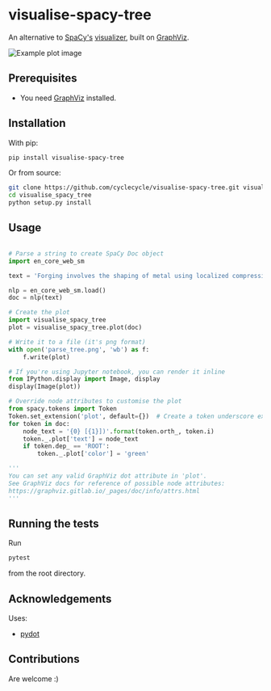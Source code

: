 # visualise-spacy-tree

An alternative to [SpaCy's](https://spacy.io) [visualizer](https://spacy.io/usage/visualizers#dep), built on [GraphViz](https://graphviz.gitlab.io/). 

![Example plot image](https://github.com/cyclecycle/visualise-spacy-tree/blob/master/visualise_spacy_tree/example_plots/custom_plot.png)

## Prerequisites

- You need [GraphViz](https://graphviz.gitlab.io/download/) installed.

## Installation

With pip:

```bash
pip install visualise-spacy-tree
```

Or from source:

```bash
git clone https://github.com/cyclecycle/visualise-spacy-tree.git visualise_spacy_tree
cd visualise_spacy_tree
python setup.py install
```

## Usage

```python

# Parse a string to create SpaCy Doc object
import en_core_web_sm

text = 'Forging involves the shaping of metal using localized compressive forces.'

nlp = en_core_web_sm.load()
doc = nlp(text)

# Create the plot
import visualise_spacy_tree
plot = visualise_spacy_tree.plot(doc)

# Write it to a file (it's png format)
with open('parse_tree.png', 'wb') as f:
    f.write(plot)

# If you're using Jupyter notebook, you can render it inline
from IPython.display import Image, display
display(Image(plot))

# Override node attributes to customise the plot
from spacy.tokens import Token
Token.set_extension('plot', default={})  # Create a token underscore extension
for token in doc:
    node_text = '{0} [{1}])'.format(token.orth_, token.i)
    token._.plot['text'] = node_text
    if token.dep_ == 'ROOT':
        token._.plot['color'] = 'green'

'''
You can set any valid GraphViz dot attribute in 'plot'.
See GraphViz docs for reference of possible node attributes:
https://graphviz.gitlab.io/_pages/doc/info/attrs.html
'''

```

## Running the tests

Run 

```bash
pytest
```

from the root directory.

## Acknowledgements

Uses:

- [pydot](https://github.com/pydot/pydot)

## Contributions

Are welcome :)